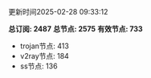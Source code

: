 更新时间2025-02-28 09:33:12

**总订阅: 2487**
**总节点: 2575**
**有效节点: 733**
- trojan节点: 413
- v2ray节点: 184
- ss节点: 136
